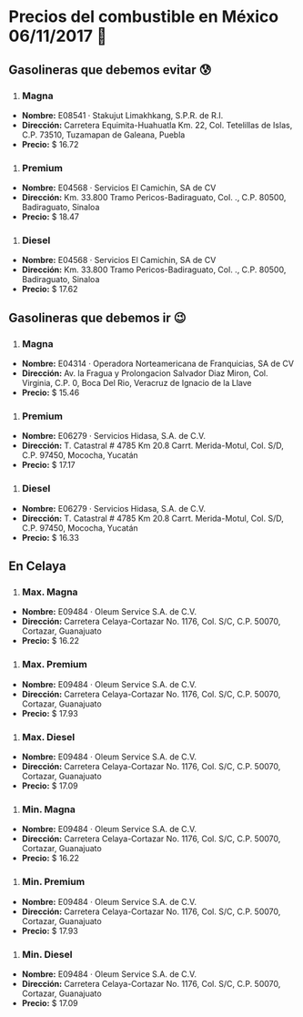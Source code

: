 # Precios del combustible en México 06/11/2017 :car:

## Gasolineras que debemos evitar :cold_sweat:
1. ### Magna
  * **Nombre:** E08541 · Stakujut Limakhkang, S.P.R. de R.I.
  * **Dirección:** Carretera Equimita-Huahuatla Km. 22, Col. Tetelillas de Islas, C.P. 73510, Tuzamapan de Galeana, Puebla
  * **Precio:** $ 16.72

1. ### Premium
  * **Nombre:** E04568 · Servicios El Camichin, SA de CV
  * **Dirección:** Km. 33.800 Tramo Pericos-Badiraguato, Col. ., C.P. 80500, Badiraguato, Sinaloa
  * **Precio:** $ 18.47

1. ### Diesel
  * **Nombre:** E04568 · Servicios El Camichin, SA de CV
  * **Dirección:** Km. 33.800 Tramo Pericos-Badiraguato, Col. ., C.P. 80500, Badiraguato, Sinaloa
  * **Precio:** $ 17.62


## Gasolineras que debemos ir :wink:
1. ### Magna
  * **Nombre:** E04314 · Operadora Norteamericana de Franquicias, SA de CV                                                                       
  * **Dirección:** Av. la Fragua y Prolongacion Salvador Diaz Miron, Col. Virginia, C.P. 0, Boca Del Rio, Veracruz de Ignacio de la Llave
  * **Precio:** $ 15.46

1. ### Premium
  * **Nombre:** E06279 · Servicios Hidasa, S.A. de C.V.
  * **Dirección:** T. Catastral # 4785 Km 20.8 Carrt. Merida-Motul, Col. S/D, C.P. 97450, Mococha, Yucatán
  * **Precio:** $ 17.17

1. ### Diesel
  * **Nombre:** E06279 · Servicios Hidasa, S.A. de C.V.
  * **Dirección:** T. Catastral # 4785 Km 20.8 Carrt. Merida-Motul, Col. S/D, C.P. 97450, Mococha, Yucatán
  * **Precio:** $ 16.33


## En Celaya
1. ### Max. Magna
  * **Nombre:** E09484 · Oleum Service S.A. de C.V.
  * **Dirección:** Carretera Celaya-Cortazar No. 1176, Col. S/C, C.P. 50070, Cortazar, Guanajuato
  * **Precio:** $ 16.22

1. ### Max. Premium
  * **Nombre:** E09484 · Oleum Service S.A. de C.V.
  * **Dirección:** Carretera Celaya-Cortazar No. 1176, Col. S/C, C.P. 50070, Cortazar, Guanajuato
  * **Precio:** $ 17.93

1. ### Max. Diesel
  * **Nombre:** E09484 · Oleum Service S.A. de C.V.
  * **Dirección:** Carretera Celaya-Cortazar No. 1176, Col. S/C, C.P. 50070, Cortazar, Guanajuato
  * **Precio:** $ 17.09
1. ### Min. Magna
  * **Nombre:** E09484 · Oleum Service S.A. de C.V.
  * **Dirección:** Carretera Celaya-Cortazar No. 1176, Col. S/C, C.P. 50070, Cortazar, Guanajuato
  * **Precio:** $ 16.22

1. ### Min. Premium
  * **Nombre:** E09484 · Oleum Service S.A. de C.V.
  * **Dirección:** Carretera Celaya-Cortazar No. 1176, Col. S/C, C.P. 50070, Cortazar, Guanajuato
  * **Precio:** $ 17.93

1. ### Min. Diesel
  * **Nombre:** E09484 · Oleum Service S.A. de C.V.
  * **Dirección:** Carretera Celaya-Cortazar No. 1176, Col. S/C, C.P. 50070, Cortazar, Guanajuato
  * **Precio:** $ 17.09